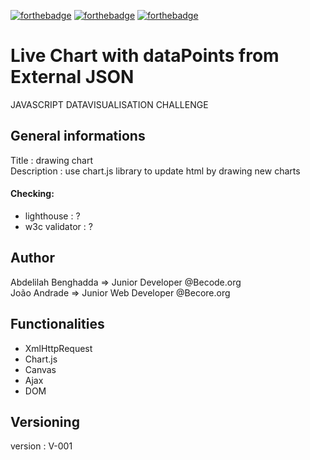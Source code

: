 [![forthebadge](https://forthebadge.com/images/badges/uses-html.svg)](https://forthebadge.com)
[![forthebadge](https://forthebadge.com/images/badges/uses-css.svg)](https://forthebadge.com)
[![forthebadge](https://forthebadge.com/images/badges/made-with-javascript.svg)](https://forthebadge.com)

# Live Chart with dataPoints from External JSON
JAVASCRIPT DATAVISUALISATION CHALLENGE 

## General informations 
Title       : drawing chart  
Description : use chart.js library to update html by drawing new charts

#### Checking:
- lighthouse : ?
- w3c validator : ?

## Author
Abdelilah Benghadda => Junior Developer @Becode.org  
João Andrade => Junior Web Developer @Becore.org

## Functionalities
- XmlHttpRequest
- Chart.js
- Canvas
- Ajax
- DOM

## Versioning 
version : V-001
